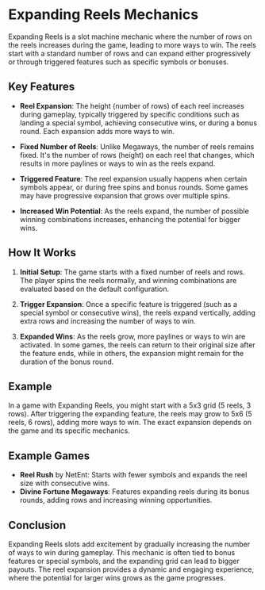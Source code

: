 # Expanding Reels Mechanics

Expanding Reels is a slot machine mechanic where the number of rows on the reels increases during the game, leading to more ways to win. The reels start with a standard number of rows and can expand either progressively or through triggered features such as specific symbols or bonuses.

## Key Features

- **Reel Expansion**: The height (number of rows) of each reel increases during gameplay, typically triggered by specific conditions such as landing a special symbol, achieving consecutive wins, or during a bonus round. Each expansion adds more ways to win.
  
- **Fixed Number of Reels**: Unlike Megaways, the number of reels remains fixed. It's the number of rows (height) on each reel that changes, which results in more paylines or ways to win as the reels expand.

- **Triggered Feature**: The reel expansion usually happens when certain symbols appear, or during free spins and bonus rounds. Some games may have progressive expansion that grows over multiple spins.

- **Increased Win Potential**: As the reels expand, the number of possible winning combinations increases, enhancing the potential for bigger wins.

## How It Works

1. **Initial Setup**: The game starts with a fixed number of reels and rows. The player spins the reels normally, and winning combinations are evaluated based on the default configuration.
  
2. **Trigger Expansion**: Once a specific feature is triggered (such as a special symbol or consecutive wins), the reels expand vertically, adding extra rows and increasing the number of ways to win.

3. **Expanded Wins**: As the reels grow, more paylines or ways to win are activated. In some games, the reels can return to their original size after the feature ends, while in others, the expansion might remain for the duration of the bonus round.

## Example

In a game with Expanding Reels, you might start with a 5x3 grid (5 reels, 3 rows). After triggering the expanding feature, the reels may grow to 5x6 (5 reels, 6 rows), adding more ways to win. The exact expansion depends on the game and its specific mechanics.

## Example Games

- **Reel Rush** by NetEnt: Starts with fewer symbols and expands the reel size with consecutive wins.
- **Divine Fortune Megaways**: Features expanding reels during its bonus rounds, adding rows and increasing winning opportunities.

## Conclusion

Expanding Reels slots add excitement by gradually increasing the number of ways to win during gameplay. This mechanic is often tied to bonus features or special symbols, and the expanding grid can lead to bigger payouts. The reel expansion provides a dynamic and engaging experience, where the potential for larger wins grows as the game progresses.
